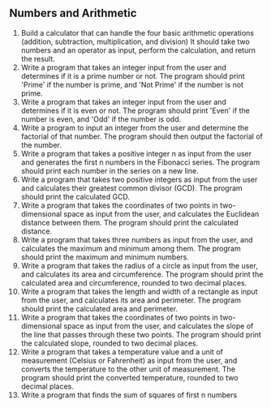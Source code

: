 ## Numbers and Arithmetic
1. Build a calculator that can handle the four basic arithmetic operations (addition, subtraction, multiplication, and division) It should take two numbers and an operator as input, perform the calculation, and return the result.
2. Write a program that takes an integer input from the user and determines if it is a prime number or not. The program should print 'Prime' if the number is prime, and 'Not Prime' if the number is not prime.
3. Write a program that takes an integer input from the user and determines if it is even or not. The program should print 'Even' if the number is even, and 'Odd' if the number is odd.
4. Write a program to input an integer from the user and determine the factorial of that number. The program should then output the factorial of the number.
5. Write a program that takes a positive integer n as input from the user and generates the first n numbers in the Fibonacci series. The program should print each number in the series on a new line.
6. Write a program that takes two positive integers as input from the user and calculates their greatest common divisor (GCD). The program should print the calculated GCD.
7. Write a program that takes the coordinates of two points in two-dimensional space as input from the user, and calculates the Euclidean distance between them. The program should print the calculated distance.
8. Write a program that takes three numbers as input from the user, and calculates the maximum and minimum among them. The program should print the maximum and minimum numbers.
9. Write a program that takes the radius of a circle as input from the user, and calculates its area and circumference. The program should print the calculated area and circumference, rounded to two decimal places.
10. Write a program that takes the length and width of a rectangle as input from the user, and calculates its area and perimeter. The program should print the calculated area and perimeter.
11. Write a program that takes the coordinates of two points in two-dimensional space as input from the user, and calculates the slope of the line that passes through these two points. The program should print the calculated slope, rounded to two decimal places.
12. Write a program that takes a temperature value and a unit of measurement (Celsius or Fahrenheit) as input from the user, and converts the temperature to the other unit of measurement. The program should print the converted temperature, rounded to two decimal places.
13. Write a program that finds the sum of squares of first n numbers